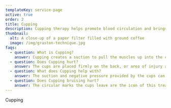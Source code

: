 ```yaml
---
templateKey: service-page
active: true
order: 2
title: Cupping
description: Cupping therapy helps promote blood circulation and brings fresh oxygen to the area in order to improve your body's natural healing abilities. Cupping works by placing special cups on your skin for a few minutes to create suction. Some of the many benefits include helping with pain, inflammation, blood flow, relaxation and well-being, and as a type of deep-tissue massage.
thumbnail:
  alt: A close-up of a paper filter filled with ground coffee
  image: /img/graston-technique.jpg
faqs:
  - question: What is Cupping?
    answer: Cupping creates a suction to pull the muscles up into the cups, releasing tight fascia and bringing blood supply to the surface of the skin, allowing the blood to recirculate and bring fresh oxygen and nutrients to the area.
  - question: Does Cupping hurt?
    answer: The cups are placed firmly on the back, or area of injury and left there four 10-15 minutes. Most people feel a tightness for a short amount of time before feeling warmth and an overall sense of relaxation. There is also another technique, sliding cups, where the cups are put on a bit more loosely and an oil is used to slide the cups.
  - question: What does Cupping help with?
    answer: The suction and negative pressure provided by the cups can loosen tight muscles, encouraging blood flow. Cupping is used to relieve back pain and neck pain, stiff muscles.
  - question: Does Cupping bruising hurt?
    answer: The circular marks the cups leave are the icon of this treatment. These marks are harmless and typically fade within 3-7 days, in some cases, the bruising may stay longer.
---
```

Cupping
